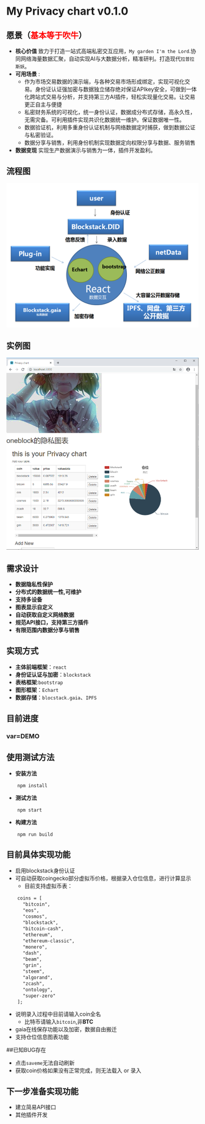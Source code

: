 # My Privacy chart v0.1.0

## **愿景**（<font color="red">基本等于吹牛</font>）
* **核心价值**  致力于打造一站式高端私密交互应用，`My garden I'm the Lord`.协同网络海量数据汇聚，自动实现AI与大数据分析，精准研判。打造现代`拉普拉斯妖`。
* **可用场景** :
    * 作为市场交易数据的演示端，与各种交易市场形成绑定，实现可视化交易。身份证认证强加密与数据独立储存绝对保证APIkey安全，可做到一体化跨站式交易与分析，并支持第三方AI插件，轻松实现量化交易。让交易更正自主与便捷
    * 私密财务系统的可视化，统一身份认证，数据成分布式存储，高永久性，无需灾备。可利用插件实现共识化数据统一维护。保证数据唯一性。
    * 数据验证机，利用多重身份认证机制与网络数据定时捕获，做到数据公证与私密验证。
    * 数据分享与销售，利用身份机制实现数据定向权限分享与数据、服务销售
* **数据变现** 实现生产数据演示与销售为一体，插件开发盈利。

## 流程图
![流程图](./mypic/mychart.png)

## 实例图
![实例图](./mypic/mychartDEMO.png)

## 需求设计
* **数据隐私性保护**
* **分布式的数据统一性,可维护**
* **支持多设备**
* **图表显示自定义**
* **自动获取自定义网络数据**
* **规范API接口，支持第三方插件**
* **有限范围内数据分享与销售**

## 实现方式
* **主体前端框架**：`react`
* **身份证认证与加密**：`blockstack`
* **表格框架**:`bootstrap`
* **图形框架**：`Echart`
* **数据存储**：`blocstack.gaia`、`IPFS`

## 目前进度
 ### var=DEMO

## 使用测试方法

* **安装方法**
```code
    npm install
```
* **测试方法**
```code
    npm start
```
* **构建方法**
```code
    npm run build
```
## 目前具体实现功能
* 启用blockstack身份认证
* 可自动获取coingecko部分虚拟币价格，根据录入仓位信息，进行计算显示
    * 目前支持虚拟币表：
```code
    coins = [
      "bitcoin",
      "eos",
      "cosmos",
      "blockstack",
      "bitcoin-cash",
      "ethereum",
      "ethereum-classic",
      "monero",
      "dash",
      "beam",
      "grin",
      "steem",
      "algorand",
      "zcash",
      "ontology",
      "super-zero"
    ];
```
* 说明录入过程中目前请输入coin全名
  * 比特币请输入`bitcoin`,非**BTC**
* gaia在线保存功能以及加密，数据自由搬迁
* 支持仓位信息图表功能

##已知BUG存在
* 点击`saveme`无法自动刷新
* 获取coin价格如果没有正常完成，则无法载入 or 录入  

## 下一步准备实现功能
* 建立简易API接口
* 其他插件开发

